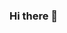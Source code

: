 ### Hi there 👋

<!--
**AmalSajiv/AmalSajiv** is a ✨ _special_ ✨ repository because its `README.md` (this file) appears on your GitHub profile.

Here are some ideas to get you started:

- 🔭 I’m currently working on ...
- 🌱 I’m currently learning ...
- 👯 I’m looking to collaborate on ...
- 💬 Ask me about React
- 📫 How to reach me: amalsklr1999@gmail.com
-->

